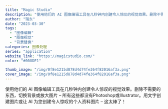 ```yaml
---
title: "Magic Studio"
description: "使用他们的 AI 图像编辑工具在几秒钟内创建令人惊叹的视觉效果。删除不需要的东西，切换背景或放大图片 – 所有这些都没有"
author: "瑞东"
date: "2023-03-30"
tags:
  - "图像编辑"
  - "图像视觉"
  - "背景替换"
categories: 图像处理
series: "application"
website_link: "https://magicstudio.com/"
color: "#008DE1"

thumb_image: "/img/0f8e1215d878d4d74fe364f82016af3a.png"
cover_image: "/img/0f8e1215d878d4d74fe364f82016af3a.png"
---
```


使用他们的 AI 图像编辑工具在几秒钟内创建令人惊叹的视觉效果。删除不需要的东西，切换背景或放大图片 – 所有这些都没有Photoshop或Illustrator。用文字创建图片或让 AI 为您创建令人惊叹的个人资料图片 – 这太棒了！